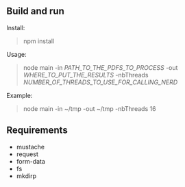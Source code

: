 ## Build and run

Install:

> npm install

Usage: 

> node main -in *PATH_TO_THE_PDFS_TO_PROCESS* -out *WHERE_TO_PUT_THE_RESULTS* -nbThreads *NUMBER_OF_THREADS_TO_USE_FOR_CALLING_NERD* 

Example:

> node main -in ~/tmp -out ~/tmp -nbThreads 16 

## Requirements

- mustache
- request
- form-data
- fs
- mkdirp